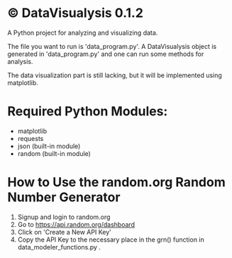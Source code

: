 # © DataVisualysis 0.1.2

A Python project for analyzing and visualizing data.

The file you want to run is 'data_program.py'. A DataVisualysis object is generated in 'data_program.py' and one can run some methods for analysis.

The data visualization part is still lacking, but it will be implemented using matplotlib.

# Required Python Modules:
- matplotlib
- requests
- json (built-in module)
- random (built-in module)

# How to Use the random.org Random Number Generator
1. Signup and login to random.org
2. Go to https://api.random.org/dashboard
3. Click on 'Create a New API Key'
4. Copy the API Key to the necessary place in the grn() function in data_modeler_functions.py .
